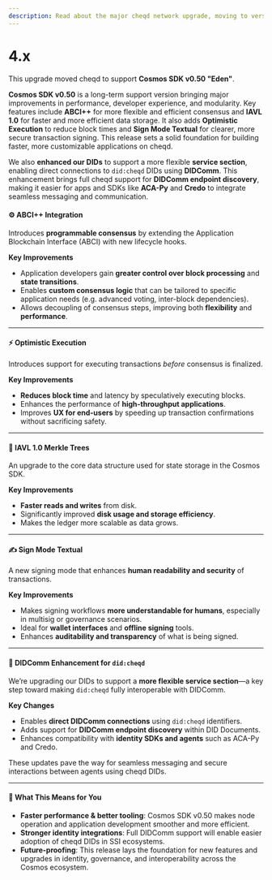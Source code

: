 ```yaml
---
description: Read about the major cheqd network upgrade, moving to version 4.x
---
```


# 4.x

This upgrade moved cheqd to support **Cosmos SDK v0.50 "Eden"**.

**Cosmos SDK v0.50** is a long-term support version bringing major improvements in performance, developer experience, and modularity. Key features include **ABCI++** for more flexible and efficient consensus and **IAVL 1.0** for faster and more efficient data storage. It also adds **Optimistic Execution** to reduce block times and **Sign Mode Textual** for clearer, more secure transaction signing. This release sets a solid foundation for building faster, more customizable applications on cheqd.

We also **enhanced our DIDs** to support a more flexible **service section**, enabling direct connections to `did:cheqd` DIDs using **DIDComm**. This enhancement brings full cheqd support for **DIDComm endpoint discovery**, making it easier for apps and SDKs like **ACA-Py** and **Credo** to integrate seamless messaging and communication.

#### ⚙️ ABCI++ Integration

Introduces **programmable consensus** by extending the Application Blockchain Interface (ABCI) with new lifecycle hooks.

**Key Improvements**

* Application developers gain **greater control over block processing** and **state transitions**.
* Enables **custom consensus logic** that can be tailored to specific application needs (e.g. advanced voting, inter-block dependencies).
* Allows decoupling of consensus steps, improving both **flexibility** and **performance**.

***

#### ⚡ Optimistic Execution

Introduces support for executing transactions _before_ consensus is finalized.

**Key Improvements**

* **Reduces block time** and latency by speculatively executing blocks.
* Enhances the performance of **high-throughput applications**.
* Improves **UX for end-users** by speeding up transaction confirmations without sacrificing safety.

***

#### 🧩 IAVL 1.0 Merkle Trees

An upgrade to the core data structure used for state storage in the Cosmos SDK.

**Key Improvements**

* **Faster reads and writes** from disk.
* Significantly improved **disk usage and storage efficiency**.
* Makes the ledger more scalable as data grows.

***

#### ✍️ Sign Mode Textual

A new signing mode that enhances **human readability and security** of transactions.

**Key Improvements**

* Makes signing workflows **more understandable for humans**, especially in multisig or governance scenarios.
* Ideal for **wallet interfaces** and **offline signing** tools.
* Enhances **auditability and transparency** of what is being signed.

***

#### 🔌 DIDComm Enhancement for `did:cheqd`

We’re upgrading our DIDs to support a **more flexible service section**—a key step toward making `did:cheqd` fully interoperable with DIDComm.

**Key Changes**

* Enables **direct DIDComm connections** using `did:cheqd` identifiers.
* Adds support for **DIDComm endpoint discovery** within DID Documents.
* Enhances compatibility with **identity SDKs and agents** such as ACA-Py and Credo.

These updates pave the way for seamless messaging and secure interactions between agents using cheqd DIDs.

***

#### 🌟 What This Means for You

* **Faster performance & better tooling**: Cosmos SDK v0.50 makes node operation and application development smoother and more efficient.
* **Stronger identity integrations**: Full DIDComm support will enable easier adoption of cheqd DIDs in SSI ecosystems.
* **Future-proofing**: This release lays the foundation for new features and upgrades in identity, governance, and interoperability across the Cosmos ecosystem.
